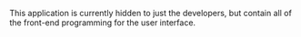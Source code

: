 This application is currently hidden to just the developers, but contain all of the front-end programming for the user interface.
